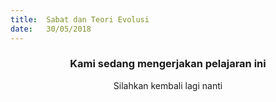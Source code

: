 ```yaml
---
title:  Sabat dan Teori Evolusi
date:   30/05/2018
---
```


### <center>Kami sedang mengerjakan pelajaran ini</center>
<center>Silahkan kembali lagi nanti</center>